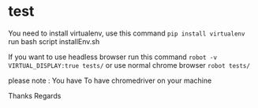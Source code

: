 # test
You need to install virtualenv, use this command    `pip install virtualenv`
run bash script    installEnv.sh

If you want to use headless browser run this command
`robot -v VIRTUAL_DISPLAY:true tests/`
or
use normal chrome browser
`robot tests/`

please note : You have To have chromedriver on your machine

Thanks
Regards
